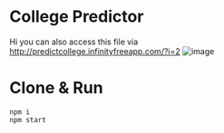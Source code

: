 # College Predictor
Hi you can also access this file via http://predictcollege.infinityfreeapp.com/?i=2
![image](https://user-images.githubusercontent.com/59284238/120006948-095f4d00-bff7-11eb-848a-540258dea055.png)
# Clone & Run
<code>npm i</code> <br>
<code>npm start</code>
